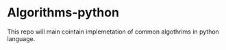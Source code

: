 # Algorithms-python
This repo will main cointain implemetation of common algothrims in python language. 
